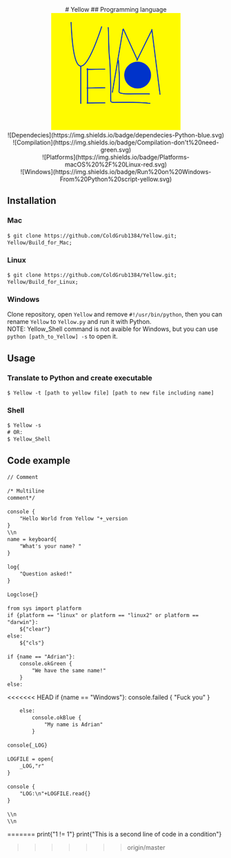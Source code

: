 <center>
# Yellow
## Programming language
<img src="https://raw.githubusercontent.com/ColdGrub1384/Yellow/master/logo.png" width="300"><br/>
![Dependecies](https://img.shields.io/badge/dependecies-Python-blue.svg)<br/>
![Compilation](https://img.shields.io/badge/Compilation-don't%20need-green.svg)<br/>
![Platforms](https://img.shields.io/badge/Platforms-macOS%20%2F%20Linux-red.svg)<br/>
![Windows](https://img.shields.io/badge/Run%20on%20Windows-From%20Python%20script-yellow.svg)
</center>

## Installation
### Mac
    $ git clone https://github.com/ColdGrub1384/Yellow.git; Yellow/Build_for_Mac;
### Linux
    $ git clone https://github.com/ColdGrub1384/Yellow.git; Yellow/Build_for_Linux;
    
### Windows
Clone repository, open ```Yellow``` and remove ```#!/usr/bin/python```, then you can rename ```Yellow``` to ```Yellow.py``` and run it with Python.<br/>
NOTE: Yellow\_Shell command is not avaible for Windows, but you can use ```python [path_to_Yellow] -s``` to open it.
## Usage
### Translate to Python and create executable
    $ Yellow -t [path to yellow file] [path to new file including name]
### Shell
    $ Yellow -s
    # OR:
    $ Yellow_Shell
    
    
## Code example
    // Comment

    /* Multiline
    comment*/

    console {
        "Hello World from Yellow "+_version
    }
    \\n
    name = keyboard{
        "What's your name? "
    }

    log{
        "Question asked!"
    }

    Logclose{}

    from sys import platform
    if {platform == "linux" or platform == "linux2" or platform == "darwin"}:
        ${"clear"}
    else:
        ${"cls"}

    if {name == "Adrian"}:
        console.okGreen {
            "We have the same name!"
        }
    else:
<<<<<<< HEAD
        if {name == "Windows"}:
            console.failed {
                "Fuck you"
            }
        
        else:
            console.okBlue {
                "My name is Adrian"
            }
 
    console{_LOG}

    LOGFILE = open{
        _LOG,"r"
    }

    console {
        "LOG:\n"+LOGFILE.read{}
    }
    
    \\n
    \\n
=======
        print{"1 != 1"}
        print{"This is a second line of code in a condition"}
     
>>>>>>> origin/master
